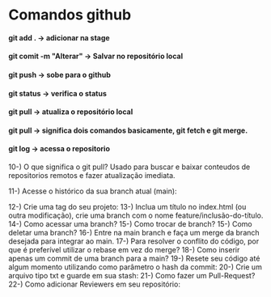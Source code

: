 # Comandos github

#### git add . -> adicionar na stage
#### git comit -m "Alterar" -> Salvar no repositório local
#### git push -> sobe para o github
#### git status -> verifica o status
#### git pull -> atualiza o repositório local
#### git pull -> significa dois comandos basicamente, git fetch e git merge.
#### git log -> acessa o repositorio

10-) O que significa o git pull?
Usado para buscar e baixar conteudos de repositorios remotos e fazer atualização imediata.

11-) Acesse o histórico da sua branch atual (main):

12-) Crie uma tag do seu projeto:
13-) Inclua um título no index.html (ou outra modificação), crie uma branch com o
nome feature/inclusão-do-título.
14-) Como acessar uma branch?
15-) Como trocar de branch?
15-) Como deletar uma branch?
16-) Entre na main branch e faça um merge da branch desejada para integrar ao
main.
17-) Para resolver o conflito do código, por que é preferível utilizar o rebase em vez
do merge?
18-) Como inserir apenas um commit de uma branch para a main?
19-) Resete seu código até algum momento utilizando como parâmetro o hash da
commit:
20-) Crie um arquivo tipo txt e guarde em sua stash:
21-) Como fazer um Pull-Request?
22-) Como adicionar Reviewers em seu repositório:


![]()
